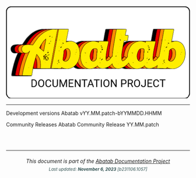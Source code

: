 <div align="center">

![](_attachments/logo/abatab-documentation-project-logo.png)

</div>

***

Development versions
Abatab vYY.MM.patch-bYYMMDD.HHMM

Community Releases
Abatab Community Release YY.MM.patch

<br>
<br>

***

<div align="center">
	<h6>
		This document is part of the <a href="https://spectrum-health-systems.github.io/Abatab-Documentation-Project/">Abatab Documentation Project</a>
		<br>
		<sub style="color:DarkSlateGrey;">
			Last updated: <b>November 6, 2023</b> [b231106.1057]
		</sub>
	</h6>
</div>